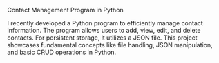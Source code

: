 Contact Management Program in Python

I recently developed a Python program to efficiently manage contact information. The program allows users to add, view, edit, and delete contacts. For persistent storage, it utilizes a JSON file. This project showcases fundamental concepts like file handling, JSON manipulation, and basic CRUD operations in Python.


